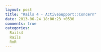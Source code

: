 ```yaml
---
layout: post
title: "Rails 4 - ActiveSupport::Concern"
date: 2013-06-24 18:00:23 +0530
comments: true
categories:
  Rails4
  Rails
  RoR 
---
```



